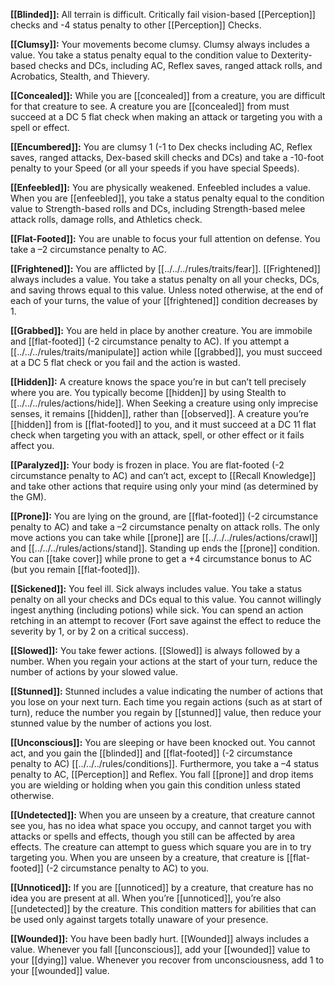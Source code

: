 **[[Blinded]]:** All terrain is difficult. Critically fail vision-based [[Perception]] checks and -4 status penalty to other [[Perception]] Checks.

**[[Clumsy]]:** Your movements become clumsy. Clumsy always includes a value. You take a status penalty equal to the condition value to Dexterity-based checks and DCs, including AC, Reflex saves, ranged attack rolls, and Acrobatics, Stealth, and Thievery.

**[[Concealed]]:** While you are [[concealed]] from a creature, you are difficult for that creature to see. A creature you are [[concealed]] from must succeed at a DC 5 flat check when making an attack or targeting you with a spell or effect.

**[[Encumbered]]:** You are clumsy 1 (-1 to Dex checks including AC, Reflex saves, ranged attacks, Dex-based skill checks and DCs) and take a -10-foot penalty to your Speed (or all your speeds if you have special Speeds).	

**[[Enfeebled]]:** You are physically weakened. Enfeebled includes a value. When you are [[enfeebled]], you take a status penalty equal to the condition value to Strength-based rolls and DCs, including Strength-based melee attack rolls, damage rolls, and Athletics check.

**[[Flat-Footed]]:** You are unable to focus your full attention on defense. You take a –2 circumstance penalty to AC.

**[[Frightened]]:** You are afflicted by [[../../../rules/traits/fear]]. [[Frightened]] always includes a value. You take a status penalty on all your checks, DCs, and saving throws equal to this value. Unless noted otherwise, at the end of each of your turns, the value of your [[frightened]] condition decreases by 1.

**[[Grabbed]]:** You are held in place by another creature. You are immobile and [[flat-footed]] (-2 circumstance penalty to AC). If you attempt a [[../../../rules/traits/manipulate]] action while [[grabbed]], you must succeed at a DC 5 flat check or you fail and the action is wasted.

**[[Hidden]]:** A creature knows the space you’re in but can’t tell precisely where you are. You typically become [[hidden]] by using Stealth to [[../../../rules/actions/hide]]. When Seeking a creature using only imprecise senses, it remains [[hidden]], rather than [[observed]]. A creature you’re [[hidden]] from is [[flat-footed]] to you, and it must succeed at a DC 11 flat check when targeting you with an attack, spell, or other effect or it fails affect you. 

**[[Paralyzed]]:** Your body is frozen in place. You are flat-footed (-2 circumstance penalty to AC) and can’t act, except to [[Recall Knowledge]] and take other actions that require using only your mind (as determined by the GM).

**[[Prone]]:** You are lying on the ground, are [[flat-footed]] (-2 circumstance penalty to AC) and take a –2 circumstance penalty on attack rolls. The only move actions you can take while [[prone]] are [[../../../rules/actions/crawl]] and [[../../../rules/actions/stand]]. Standing up ends the [[prone]] condition. You can [[take cover]] while prone to get a +4 circumstance bonus to AC (but you remain [[flat-footed]]).

**[[Sickened]]:** You feel ill. Sick always includes value. You take a status penalty on all your checks and DCs equal to this value. You cannot willingly ingest anything (including potions) while sick. You can spend an action retching in an attempt to recover (Fort save against the effect to reduce the severity by 1, or by 2 on a critical success).

**[[Slowed]]:** You take fewer actions. [[Slowed]] is always followed by a number. When you regain your actions at the start of your turn, reduce the number of actions by your slowed value.

**[[Stunned]]:** Stunned includes a value indicating the number of actions that you lose on your next turn.  Each time you regain actions (such as at start of turn), reduce the number you regain by [[stunned]] value, then reduce your stunned value by the number of actions you lost.

**[[Unconscious]]:** You are sleeping or have been knocked out. You cannot act, and you gain the [[blinded]] and [[flat-footed]] (-2 circumstance penalty to AC) [[../../../rules/conditions]]. Furthermore, you take a –4 status penalty to AC, [[Perception]] and Reflex. You fall [[prone]] and drop items you are wielding or holding when you gain this condition unless stated otherwise.

**[[Undetected]]:** When you are unseen by a creature, that creature cannot see you, has no idea what space you occupy, and cannot target you with attacks or spells and effects, though you still can be affected by area effects. The creature can attempt to guess which square you are in to try targeting you. When you are unseen by a creature, that creature is [[flat-footed]] (-2 circumstance penalty to AC) to you.

**[[Unnoticed]]:** If you are [[unnoticed]] by a creature, that creature has no idea you are present at all. When you’re [[unnoticed]], you’re also [[undetected]] by the creature. This condition matters for abilities that can be used only against targets totally unaware of your presence.

**[[Wounded]]:** You have been badly hurt. [[Wounded]] always includes a value. Whenever you fall [[unconscious]], add your [[wounded]] value to your [[dying]] value. Whenever you recover from unconsciousness, add 1 to your [[wounded]] value.
